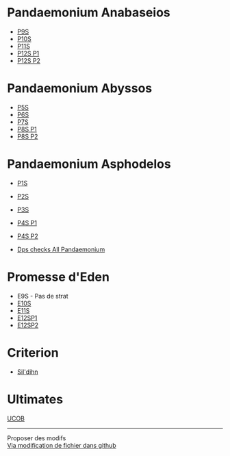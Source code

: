 # Pandaemonium Anabaseios
- [P9S](./pandaemonium/P9S)
- [P10S](./pandaemonium/P10S)
- [P11S](./pandaemonium/P11S)
- [P12S P1](./pandaemonium/P12SP1)
- [P12S P2](./pandaemonium/P12SP2)

# Pandaemonium Abyssos
- [P5S](./pandaemonium/P5S)
- [P6S](./pandaemonium/P6S)
- [P7S](./pandaemonium/P7S)
- [P8S P1](./pandaemonium/P8SP1)
- [P8S P2](./pandaemonium/P8SP2)

# Pandaemonium Asphodelos 
- [P1S](./pandaemonium/P1S)
- [P2S](./pandaemonium/P2S)
- [P3S](./pandaemonium/P3S)
- [P4S P1](./pandaemonium/P4SP1)
- [P4S P2](./pandaemonium/P4SP2)

- [Dps checks All Pandaemonium](./pandaemonium/DPS)

# Promesse d'Eden 
- E9S - Pas de strat
- [E10S](./eden/E10S)
- [E11S](./eden/E11S)
- [E12SP1](./eden/E12SP1)
- [E12SP2](./eden/E12SP2)

# Criterion
- [ Sil'dihn](./criterion/Sildihn)

# Ultimates
[UCOB](./ultimates/ucob)

* * *

Proposer des modifs  
[Via modification de fichier dans github](https://github.com/rerevival/rerevival.github.io)
